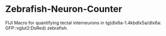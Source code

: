# Zebrafish-Neuron-Counter
FIJI Macro for quantifying tectal interneurons in tg(dlx6a-1.4kbdlx5a/dlx6a: GFP::vglut2:DsRed) zebrafish.
